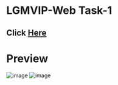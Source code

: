 # LGMVIP-Web Task-1
## Click <a href="https://sayan-g5.github.io/LGMVIP-Web/Task-1/">Here</a>

# Preview
![image](https://user-images.githubusercontent.com/102242173/191558676-0d6a9b4a-bad2-40c1-9ef3-f6fb12ba692c.png)
![image](https://user-images.githubusercontent.com/102242173/191558602-38e2132e-4e2b-465c-b9d1-a80a62dc08c5.png)

